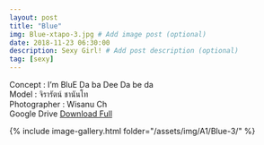 ```yaml
---
layout: post
title: "Blue"
img: Blue-xtapo-3.jpg # Add image post (optional)
date: 2018-11-23 06:30:00
description: Sexy Girl! # Add post description (optional)
tag: [sexy]
---
```

Concept : I’m BluE Da ba Dee Da be da  
Model : จิรารัตน์ ชานันโท   
Photographer : Wisanu Ch   
Google Drive [Download Full](http://gestyy.com/e0Gwwq)        


{% include image-gallery.html folder="/assets/img/A1/Blue-3/" %}
